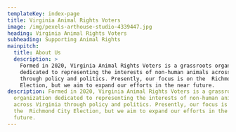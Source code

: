 ```yaml
---
templateKey: index-page
title: Virginia Animal Rights Voters
image: /img/pexels-arthouse-studio-4339447.jpg
heading: Virginia Animal Rights Voters
subheading: Supporting Animal Rights
mainpitch:
  title: About Us
  description: >
    Formed in 2020, Virginia Animal Rights Voters is a grassroots organization
    dedicated to representing the interests of non-human animals across Virginia
    through policy and politics. Presently, our focus is on the  Richmond City
    Election, but we aim to expand our efforts in the near future.
description: Formed in 2020, Virginia Animal Rights Voters is a grassroots
  organization dedicated to representing the interests of non-human animals
  across Virginia through policy and politics. Presently, our focus is on
  the  Richmond City Election, but we aim to expand our efforts in the near
  future.
---
```

